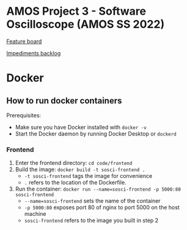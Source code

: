 # AMOS Project 3 - Software Oscilloscope (AMOS SS 2022)

[Feature board](https://github.com/users/dev3225/projects/1/views/1)

[Impediments backlog](https://github.com/users/rbalink/projects/1/views/1)

# Docker

## How to run docker containers

Prerequisites:

- Make sure you have Docker installed with `docker -v`
- Start the Docker daemon by running Docker Desktop or `dockerd`

### Frontend

1. Enter the frontend directory: `cd code/frontend`
2. Build the image: `docker build -t sosci-frontend .`
   - `-t sosci-frontend` tags the image for convenience
   - `.` refers to the location of the Dockerfile.
3. Run the container: `docker run --name=sosci-frontend -p 5000:80 sosci-frontend`
   - `--name=sosci-frontend` sets the name of the container
   - `-p 5000:80` exposes port 80 of nginx to port 5000 on the host machine
   - `sosci-frontend` refers to the image you built in step 2
